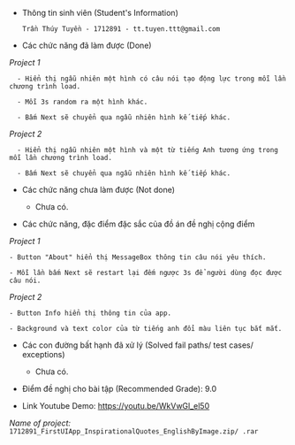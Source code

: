 - Thông tin sinh viên (Student's Information)

      Trần Thúy Tuyền - 1712891 - tt.tuyen.ttt@gmail.com
      
- Các chức năng đã làm được (Done)

*Project 1*

      - Hiển thị ngẫu nhiên một hình có câu nói tạo động lực trong mỗi lần chương trình load.
      
      - Mỗi 3s random ra một hình khác.
      
      - Bấm Next sẽ chuyển qua ngẫu nhiên hình kế tiếp khác.

*Project 2*

      -	Hiển thị ngẫu nhiên một hình và một từ tiếng Anh tương ứng trong mỗi lần chương trình load.

      - Bấm Next sẽ chuyển qua ngẫu nhiên hình kế tiếp khác.
      
- Các chức năng chưa làm được (Not done)

	- Chưa có.

- Các chức năng, đặc điểm đặc sắc của đồ án đề nghị cộng điểm

*Project 1*

	- Button "About" hiển thị MessageBox thông tin câu nói yêu thích.

	- Mỗi lần bấm Next sẽ restart lại đếm ngược 3s để người dùng đọc được câu nói.

*Project 2*

	- Button Info hiển thị thông tin của app.

	- Background và text color của từ tiếng anh đổi màu liên tục bắt mắt.

- Các con đường bất hạnh đã xử lý (Solved fail paths/ test cases/ exceptions)

	- Chưa có.

- Điểm đề nghị cho bài tập (Recommended Grade): 9.0

- Link Youtube Demo: https://youtu.be/WkVwGl_el50

*Name of project:* `1712891_FirstUIApp_InspirationalQuotes_EnglishByImage.zip/ .rar`
